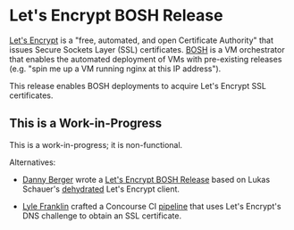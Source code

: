 # Let's Encrypt BOSH Release

[Let's Encrypt](https://letsencrypt.org/) is a "free, automated, and open Certificate Authority"
that issues Secure Sockets Layer (SSL) certificates. [BOSH](http://bosh.io/)
is a VM orchestrator that enables the automated deployment of VMs with
pre-existing releases (e.g. "spin me up a VM running nginx at this IP address").

This release enables BOSH deployments to acquire Let's Encrypt SSL certificates.

## This is a Work-in-Progress

This is a work-in-progress; it is non-functional.

Alternatives:

* [Danny Berger](https://github.com/dpb587) wrote a [Let's Encrypt BOSH
  Release](https://github.com/dpb587/dpb587.me) based on Lukas Schauer's
  [dehydrated](https://github.com/lukas2511/dehydrated) Let's Encrypt client.

* [Lyle Franklin](https://github.com/ljfranklin) crafted a Concourse CI
  [pipeline](https://github.com/ljfranklin/deployments/blob/master/ci/setup-env/pipeline.yml#L111-L113) that uses Let's Encrypt's DNS challenge to obtain an SSL
  certificate.
